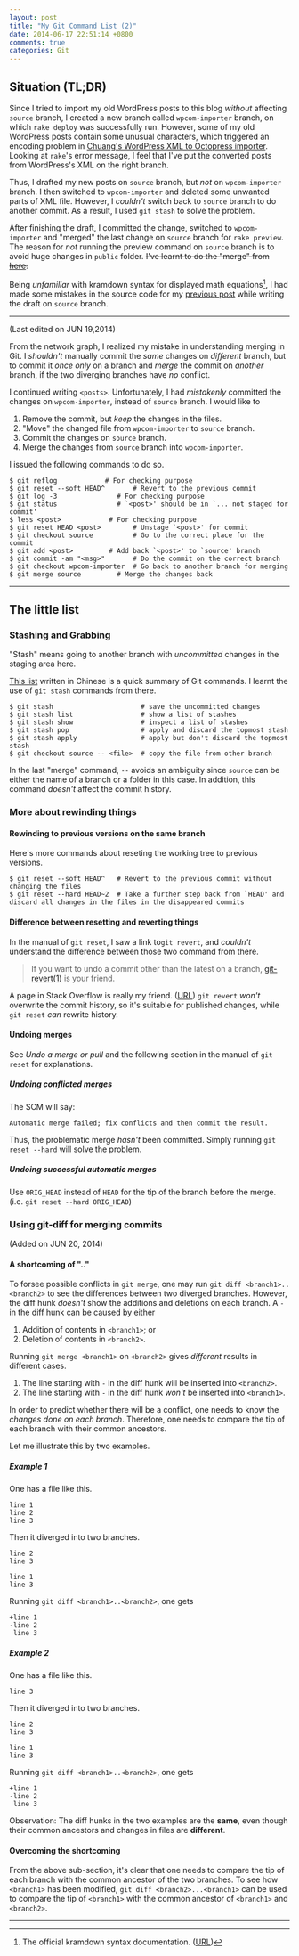 ```yaml
---
layout: post
title: "My Git Command List (2)"
date: 2014-06-17 22:51:14 +0800
comments: true
categories: Git
---
```


Situation (TL;DR)
---

Since I tried to import my old WordPress posts to this blog *without*
affecting `source` branch, I created a new branch called
`wpcom-importer` branch, on which `rake deploy` was successfully run.
However, some of my old WordPress posts contain some unusual
characters, which triggered an encoding problem in
[Chuang's WordPress XML to Octopress importer][importer].  Looking at
`rake`'s error message, I feel that I've put the converted posts from
WordPress's XML on the right branch.

Thus, I drafted my new posts on `source` branch, but *not* on
`wpcom-importer` branch.  I then switched to `wpcom-importer` and
deleted some unwanted parts of XML file.  However, I *couldn't* switch
back to `source` branch to do another commit.  As a result, I used
`git stash` to solve the problem.

After finishing the draft, I committed the change, switched to
`wpcom-importer` and "merged" the last change on `source` branch for
`rake preview`.  The reason for *not* running the preview command on
`source` branch is to avoid huge changes in `public` folder.
<del>I've learnt to do the "merge" from [here][GitMergeTip].</del>

Being *unfamiliar* with kramdown syntax for displayed math
equations[^1], I had made some mistakes in the source code for my
[previous post] while writing the draft on `source` branch.

* * *
(Last edited on JUN 19,2014)

From the network graph, I realized my mistake in understanding merging
in Git.  I *shouldn't* manually commit the *same* changes on
*different* branch, but to commit it *once only* on a branch and
*merge* the commit on *another* branch, if the two diverging branches
have *no* conflict.

I continued writing `<posts>`.  Unfortunately, I had *mistakenly*
committed the changes on `wpcom-importer`, instead of `source` branch.
I would like to

1. Remove the commit, but *keep* the changes in the files.
2. "Move" the changed file from `wpcom-importer` to `source` branch.
3. Commit the changes on `source` branch.
4. Merge the changes from `source` branch into `wpcom-importer`.

I issued the following commands to do so.

<pre class="cli"><code>$ git reflog		       # For checking purpose
$ git reset --soft HEAD^       # Revert to the previous commit
$ git log -3		       # For checking purpose
$ git status		       # `&lt;post&gt;' should be in `... not staged for commit'
$ less &lt;post&gt;		       # For checking purpose
$ git reset HEAD &lt;post&gt;        # Unstage `&lt;post&gt;' for commit
$ git checkout source	       # Go to the correct place for the commit
$ git add &lt;post&gt;	       # Add back `&lt;post&gt;' to `source' branch
$ git commit -am "&lt;msg&gt;"       # Do the commit on the correct branch
$ git checkout wpcom-importer  # Go back to another branch for merging
$ git merge source	       # Merge the changes back
</code></pre>

* * *

The little list
---

### Stashing and Grabbing

"Stash" means going to another branch with *uncommitted* changes in
the staging area here.

[This list][GitCmdList] written in Chinese is a quick summary of Git
commands.  I learnt the use of `git stash` commands from there.

<pre class="cli"><code class="ubuntu_gnome_terminal">$ git stash                      # save the uncommitted changes
$ git stash list                 # show a list of stashes
$ git stash show                 # inspect a list of stashes
$ git stash pop                  # apply and discard the topmost stash
$ git stash apply                # apply but don't discard the topmost stash
$ git checkout source -- &lt;file&gt;  # copy the file from other branch
</code></pre>

In the last "merge" command, `--` avoids an ambiguity since `source`
can be either the name of a branch or a folder in this case.  In
addition, this command *doesn't* affect the commit history.

### More about rewinding things

#### Rewinding to previous versions on the same branch

Here's more commands about reseting the working tree to previous
versions.

<pre class="cli"><code class="ubuntu_gnome_terminal">$ git reset --soft HEAD^   # Revert to the previous commit without changing the files
$ git reset --hard HEAD~2  # Take a further step back from `HEAD' and discard all changes in the files in the disappeared commits
</code></pre>

#### Difference between resetting and reverting things

In the manual of `git reset`, I saw a link to`git revert`, and
*couldn't* understand the difference between those two command from
there.

> If you want to undo a commit other than the latest on a branch,
> [git-revert(1)] is your friend.

A page in Stack Overflow is really my friend.
([URL][StackOverflow8358035])  `git revert` *won't* overwrite the
commit history, so it's suitable for published changes, while
`git reset` *can* rewrite history.

#### Undoing merges

See *Undo a merge or pull* and the following section in the manual of
`git reset` for explanations.

##### Undoing conflicted merges

The SCM will say:

    Automatic merge failed; fix conflicts and then commit the result.

Thus, the problematic merge *hasn't* been committed.  Simply running
`git reset --hard` will solve the problem.

##### Undoing successful automatic merges

Use `ORIG_HEAD` instead of `HEAD` for the tip of the branch before the
merge.  (i.e. `git reset --hard ORIG_HEAD`)

### Using git-diff for merging commits

(Added on JUN 20, 2014)

#### A shortcoming of ".."

To forsee possible conflicts in `git merge`, one may run
`git diff <branch1>..<branch2>` to see the differences between two
diverged branches.  However, the diff hunk *doesn't* show the
additions and deletions on each branch.  A `-` in the diff hunk can be
caused by either

1. Addition of contents in `<branch1>`; or
2. Deletion of contents in `<branch2>`.

Running `git merge <branch1>` on `<branch2>` gives *different*
results in different cases.

1. The line starting with `-` in the diff hunk will be inserted into
`<branch2>`.
2. The line starting with `-` in the diff hunk *won't* be inserted
into `<branch1>`.

In order to predict whether there will be a conflict, one needs to
know the *changes done on each branch*.  Therefore, one needs to
compare the tip of each branch with their common ancestors.

Let me illustrate this by two examples.

##### Example 1

One has a file like this.

``` text Parent of the two branches
line 1
line 2
line 3
```

Then it diverged into two branches.

``` text Branch 1 (line 1 deleted)
line 2
line 3
```

``` text Branch 2 (line 2 deleted)
line 1
line 3
```

Running `git diff <branch1>..<branch2>`, one gets

    +line 1
    -line 2
     line 3

##### Example 2

One has a file like this.

``` text Parent of the two branches
line 3
```

Then it diverged into two branches.

``` text Branch 1 (line 2 inserted)
line 2
line 3
```

``` text Branch 2 (line 1 inserted)
line 1
line 3
```

Running `git diff <branch1>..<branch2>`, one gets

    +line 1
    -line 2
     line 3

Observation: The diff hunks in the two examples are the **same**, even
though their common ancestors and changes in files are **different**.

#### Overcoming the shortcoming

From the above sub-section, it's clear that one needs to compare the
tip of each branch with the common ancestor of the two branches.  To
see how `<branch1>` has been modified,
`git diff <branch2>...<branch1>` can be used to compare the tip of
`<branch1>` with the common ancestor of `<branch1>` and `<branch2>`.

---

[^1]: The official kramdown syntax documentation. ([URL][kramdownDoc])

[kramdownDoc]: http://kramdown.gettalong.org/syntax.html#math-blocks
[importer]: https://gist.github.com/1394128
[GitMergeTip]: http://jasonrudolph.com/blog/2009/02/25/git-tip-how-to-merge-specific-files-from-another-branch/ 'Git Tip: How to "Merge" Specific Files from Another Branch'
[previous post]: /blog/2014/06/17/injectivity-of-stable-mappings/ "Injectivity of Stable Mappings"
[GitCmdList]: http://blog.longwin.com.tw/2009/05/git-learn-initial-command-2009/ "Git 初學筆記-指令操作教學-Tsung's Blog"
[git-revert(1)]: https://www.kernel.org/pub/software/scm/git/docs/git-revert.html
[StackOverflow8358035]: http://stackoverflow.com/a/8358039
